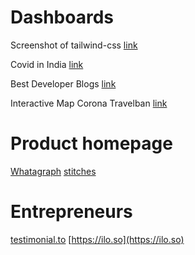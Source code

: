 # Dashboards

Screenshot of tailwind-css [link](https://twitter.com/steveschoger/status/1389233417037000706/photo/1) 

Covid in India [link](https://www.covid19india.org/)

Best Developer Blogs [link](https://bloggingfordevs.com/trends/)

Interactive Map Corona Travelban [link](https://lnkd.in/d8snTXa)


# Product homepage

[Whatagraph](https://whatagraph.com)
[stitches](https://stitches.dev/)

# Entrepreneurs

[testimonial.to](https://testimonial.to)
[https://ilo.so](https://ilo.so)
